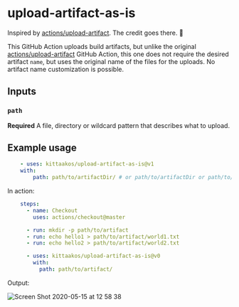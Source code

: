 # upload-artifact-as-is

Inspired by [actions/upload-artifact](https://github.com/actions/upload-artifact). The credit goes there. 🏅

This GitHub Action uploads build artifacts, but unlike the original [actions/upload-artifact](https://github.com/actions/upload-artifact) GitHub Action, this one does not require the desired artifact `name`, but uses the original name of the files for the uploads. No artifact name customization is possible.

## Inputs

### `path`

**Required** A file, directory or wildcard pattern that describes what to upload.

## Example usage

```yaml
    - uses: kittaakos/upload-artifact-as-is@v1
    with:
        path: path/to/artifactDir/ # or path/to/artifactDir or path/to/artifactFile or path/to/**/wildcard/*
```

In action:
```yaml
    steps:
      - name: Checkout
        uses: actions/checkout@master

      - run: mkdir -p path/to/artifact
      - run: echo hello1 > path/to/artifact/world1.txt
      - run: echo hello2 > path/to/artifact/world2.txt

      - uses: kittaakos/upload-artifact-as-is@v0
        with:
          path: path/to/artifact/
```

Output:

![Screen Shot 2020-05-15 at 12 58 38](https://user-images.githubusercontent.com/1405703/82043527-0889a080-96ac-11ea-91ea-8025a1632fe3.jpg)
